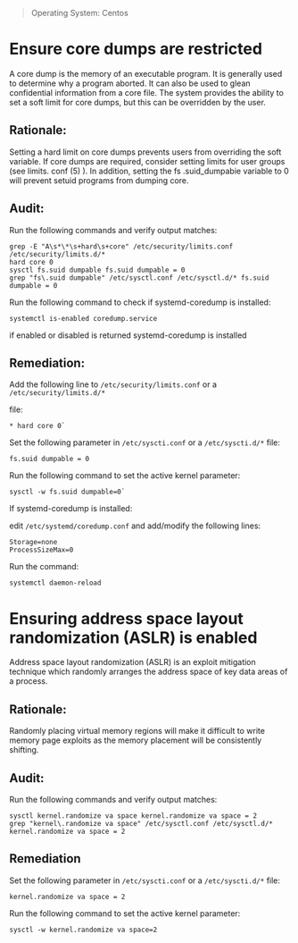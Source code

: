 > Operating System: Centos


# Ensure core dumps are restricted 

A core dump is the memory of an executable program. It is generally used to determine why a program aborted. It can also be used to glean confidential information from a core file. The system provides the ability to set a soft limit for core dumps, but this can be overridden by the user.

## Rationale:

Setting a hard limit on core dumps prevents users from overriding the soft variable. If core dumps are required, consider setting limits for user groups (see limits. conf (5) ). In addition, setting the fs .suid_dumpabie variable to 0 will prevent setuid programs from dumping core.

## Audit:

Run the following commands and verify output matches:

```shell
grep -E "A\s*\*\s+hard\s+core" /etc/security/limits.conf /etc/security/limits.d/*
hard core 0
sysctl fs.suid dumpable fs.suid dumpable = 0
grep "fs\.suid dumpable" /etc/sysctl.conf /etc/sysctl.d/* fs.suid dumpable = 0
```

Run the following command to check if systemd-coredump is installed:

```shell
systemctl is-enabled coredump.service
```

if enabled or disabled is returned systemd-coredump is installed

## Remediation:

Add the following line to `/etc/security/limits.conf` or a `/etc/security/limits.d/*`

file:

```shell
* hard core 0`
```

Set the following parameter in `/etc/syscti.conf` or a `/etc/syscti.d/*` file:

```shell
fs.suid dumpable = 0
```

Run the following command to set the active kernel parameter:

```shell
sysctl -w fs.suid dumpable=0`
```

If systemd-coredump is installed:

edit `/etc/systemd/coredump.conf` and add/modify the following lines:

```shell
Storage=none
ProcessSizeMax=0
```

Run the command:

`systemctl daemon-reload`



# Ensuring address space layout randomization (ASLR) is enabled 

Address space layout randomization (ASLR) is an exploit mitigation technique which randomly arranges the address space of key data areas of a process.

## Rationale:

Randomly placing virtual memory regions will make it difficult to write memory page exploits as the memory placement will be consistently shifting.

## Audit:

Run the following commands and verify output matches:

```shell
sysctl kernel.randomize va space kernel.randomize va space = 2
grep "kernel\.randomize va space" /etc/sysctl.conf /etc/sysctl.d/* kernel.randomize va space = 2 
```

## Remediation

Set the following parameter in `/etc/syscti.conf` or a `/etc/syscti.d/*` file:

```shell
kernel.randomize va space = 2
```

Run the following command to set the active kernel parameter:

```shell
sysctl -w kernel.randomize va space=2
```



















































